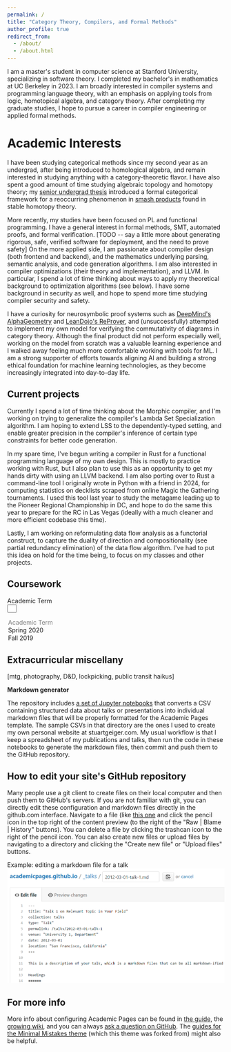 ```yaml
---
permalink: /
title: "Category Theory, Compilers, and Formal Methods"
author_profile: true
redirect_from: 
  - /about/
  - /about.html
---
```


I am a master's student in computer science at Stanford University, specializing in software theory. I completed my bachelor's in mathematics at UC Berkeley in 2023. I am broadly interested in compiler systems and programming language theory, with an emphasis on applying tools from logic, homotopical algebra, and category theory. After completing my graduate studies, I hope to pursue a career in compiler engineering or applied formal methods.

Academic Interests
======
I have been studying categorical methods since my second year as an undergrad, after being introduced to homological algebra, and remain interested in studying anything with a category-theoretic flavor. I have also spent a good amount of time studying algebraic topology and homotopy theory; my [senior undergrad thesis](https://alkizar.github.io/project/graded_monoidal_categories) introduced a formal categorical framework for a reoccurring phenomenon in [smash products](https://ncatlab.org/nlab/show/smash+product+of+spectra) found in stable homotopy theory.

More recently, my studies have been focused on PL and functional programming. I have a general interest in formal methods, SMT, automated proofs, and formal verification. [TODO -- say a little more about generating rigorous, safe, verified software for deployment, and the need to prove safety] On the more applied side, I am passionate about compiler design (both frontend and backend), and the mathematics underlying parsing, semantic analysis, and code generation algorithms. I am also interested in compiler optimizations (their theory and implementation), and LLVM. In particular, I spend a lot of time thinking about ways to apply my theoretical background to optimization algorithms (see below). I have some background in security as well, and hope to spend more time studying compiler security and safety.

I have a curiosity for neurosymbolic proof systems such as [DeepMind's AlphaGeometry](https://github.com/google-deepmind/alphageometry) and [LeanDojo's ReProver](https://github.com/lean-dojo/ReProver), and (unsuccessfully) attempted to implement my own model for verifying the commutativity of diagrams in category theory. Although the final product did not perform especially well, working on the model from scratch was a valuable learning experience and I walked away feeling much more comfortable working with tools for ML. I am a strong supporter of efforts towards aligning AI and building a strong ethical foundation for machine learning technologies, as they become increasingly integrated into day-to-day life.

Current projects
------
Currently I spend a lot of time thinking about the Morphic compiler, and I'm working on trying to generalize the compiler's Lambda Set Specialization algorithm. I am hoping to extend LSS to the dependently-typed setting, and enable greater precision in the compiler's inference of certain type constraints for better code generation.

In my spare time, I've begun writing a compiler in Rust for a functional programming language of my own design. This is mostly to practice working with Rust, but I also plan to use this as an opportunity to get my hands dirty with using an LLVM backend. I am also porting over to Rust a command-line tool I originally wrote in Python with a friend in 2024, for computing statistics on decklists scraped from online Magic the Gathering tournaments. I used this tool last year to study the metagame leading up to the Pioneer Regional Championship in DC, and hope to do the same this year to prepare for the RC in Las Vegas (ideally with a much cleaner and more efficient codebase this time).

Lastly, I am working on reformulating data flow analysis as a functorial construct, to capture the duality of direction and compositionality (see partial redundancy elimination) of the data flow algorithm. I've had to put this idea on hold for the time being, to focus on my classes and other projects.

Coursework
------

<label for='term'>Academic Term</label>
<select id='term' style="display: block; color: #ffffff">
  <option value="" disabled selected>Academic Term</option>
  <option value="s20">Spring 2020</option>
  <option value="f19">Fall 2019</option>
</select>

<div id='contentf19' style="display: none;">
  <strong> Fall 2019 </strong>
  <br>
  <i> UC Berkeley </i> 
  <hr style="width:200px;text-align:left;margin-left:0">
  <ul>
    <li id="wrapper" class="small-line"><div class="align-left">MATH H104</div><div class="align-center">(Honors) Introduction to Analysis</div></li><style>div.align-left {text-align:left;padding:0;margin:0;position:absolute;}div.align-center{  text-align: center;  margin-left: -50px;}</style>
    <li id="wrapper" class="small-line"><div class="align-left">CS 61A</div><div class="align-center">Structure and Interpretation of Computer Programs</div></li><style>div.align-left {text-align:left;padding:0;margin:0;position:absolute;}div.align-center{  text-align: center;  margin-left: -50px;}</style>
    <li id="wrapper" class="small-line"><div class="align-left">MUSA 74</div><div class="align-center">Introduction to Proofs</div></li><style>div.align-left {text-align:left;padding:0;margin:0;position:absolute;}div.align-center{  text-align: center;  margin-left: -50px;}</style>
    <li id="wrapper" class="small-line"><div class="align-left">ASTRON C10</div><div class="align-center">General Astronomy</div></li><style>div.align-left {text-align:left;padding:0;margin:0;position:absolute;}div.align-center{  text-align: center;  margin-left: -50px;}</style>
  </ul>
</div>
<div id='contents20' style="display: none;">
  <strong> Spring 2020 </strong>
  <br>
  <i> UC Berkeley </i> 
  <hr style="width:200px;text-align:left;margin-left:0">
  <ul>
    <li id="wrapper" class="small-line"><div class="align-left">MATH H113</div><div class="align-center">(Honors) Introduction to Abstract Algebra</div></li><style>div.align-left {text-align:left;padding:0;margin:0;position:absolute;}div.align-center{  text-align: center;  margin-left: -50px;}</style>
    <li id="wrapper" class="small-line"><div class="align-left">MATH 110</div><div class="align-center">Linear Algebra</div></li><style>div.align-left {text-align:left;padding:0;margin:0;position:absolute;}div.align-center{  text-align: center;  margin-left: -50px;}</style>
    <li id="wrapper" class="small-line"><div class="align-left">STAT 33B</div><div class="align-center">Introduction to Advanced Programming in R</div></li><style>div.align-left {text-align:left;padding:0;margin:0;position:absolute;}div.align-center{  text-align: center;  margin-left: -50px;}</style>
    <li id="wrapper" class="small-line"><div class="align-left">PHILOS 5</div><div class="align-center">Science and Human Understanding</div></li><style>div.align-left {text-align:left;padding:0;margin:0;position:absolute;}div.align-center{  text-align: center;  margin-left: -50px;}</style>
  </ul>
</div>

<style>
  div.align-left {
      text-align:left;
      padding:0;
      margin:-0;
      position:absolute;
  }
  div.align-center{
    text-align: left;
    margin-left: 140px;
  }
  div.small-line{
    line-height: 0.5;
  }
</style>

<script>
document.getElementById('term').onchange = function() {
  var selectedValue = this.value;
  document.getElementById('contentf19').style.display = 'none';
  document.getElementById('contents20').style.display = 'none';
  document.getElementById('content' + selectedValue).style.display = 'block';
};
</script>


Extracurricular miscellany
------
[mtg, photography, D&D, lockpicking, public transit haikus]

**Markdown generator**

The repository includes [a set of Jupyter notebooks](https://github.com/academicpages/academicpages.github.io/tree/master/markdown_generator
) that converts a CSV containing structured data about talks or presentations into individual markdown files that will be properly formatted for the Academic Pages template. The sample CSVs in that directory are the ones I used to create my own personal website at stuartgeiger.com. My usual workflow is that I keep a spreadsheet of my publications and talks, then run the code in these notebooks to generate the markdown files, then commit and push them to the GitHub repository.

How to edit your site's GitHub repository
------
Many people use a git client to create files on their local computer and then push them to GitHub's servers. If you are not familiar with git, you can directly edit these configuration and markdown files directly in the github.com interface. Navigate to a file (like [this one](https://github.com/academicpages/academicpages.github.io/blob/master/_talks/2012-03-01-talk-1.md) and click the pencil icon in the top right of the content preview (to the right of the "Raw | Blame | History" buttons). You can delete a file by clicking the trashcan icon to the right of the pencil icon. You can also create new files or upload files by navigating to a directory and clicking the "Create new file" or "Upload files" buttons. 

Example: editing a markdown file for a talk
![Editing a markdown file for a talk](/images/editing-talk.png)

For more info
------
More info about configuring Academic Pages can be found in [the guide](https://academicpages.github.io/markdown/), the [growing wiki](https://github.com/academicpages/academicpages.github.io/wiki), and you can always [ask a question on GitHub](https://github.com/academicpages/academicpages.github.io/discussions). The [guides for the Minimal Mistakes theme](https://mmistakes.github.io/minimal-mistakes/docs/configuration/) (which this theme was forked from) might also be helpful.
